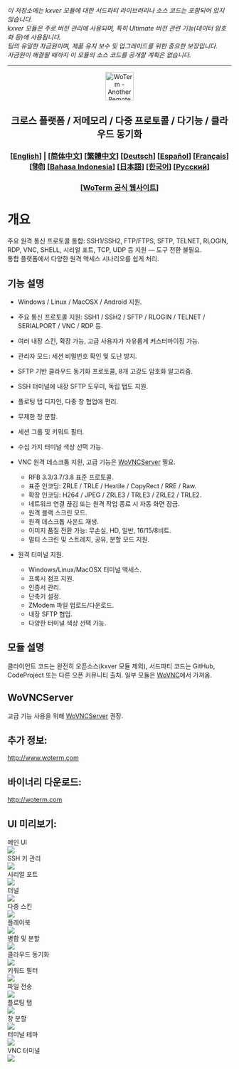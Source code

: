 *이 저장소에는 kxver 모듈에 대한 서드파티 라이브러리나 소스 코드는 포함되어 있지 않습니다.  
kxver 모듈은 주로 버전 관리에 사용되며, 특히 Ultimate 버전 관련 기능(데이터 암호화 등)에 사용됩니다.  
팀의 유일한 자금원이며, 제품 유지 보수 및 업그레이드를 위한 중요한 보장입니다.  
자금원이 해결될 때까지 이 모듈의 소스 코드를 공개할 계획은 없습니다.*  
***
<p align="center">
  <img src="doc/woterm.png" width="64" alt="WoTerm - Another Remote Access Assistant">
  <h2 style="text-align: center;">크로스 플랫폼 / 저메모리 / 다중 프로토콜 / 다기능 / 클라우드 동기화</h2>
  <h3 style="text-align: center;">
  [<a href="README.md">English</a>] | 
  [<a href="doc/README-zh_CN.md">简体中文</a>]
  [<a href="doc/README-zh_TW.md">繁體中文</a>]
  [<a href="doc/README-de.md">Deutsch</a>]
  [<a href="doc/README-es.md">Español</a>]
  [<a href="doc/README-fr.md">Français</a>]
  [<a href="doc/README-hi.md">हिंदी</a>]
  [<a href="doc/README-id.md">Bahasa Indonesia</a>]
  [<a href="doc/README-ja.md">日本語</a>]
  [<a href="doc/README-ko.md">한국어</a>]
  [<a href="doc/README-ru.md">Русский</a>]
</h3>
  <h3 style="text-align: center;">[<a href="https://woterm.com">WoTerm 공식 웹사이트</a>]</a></h3>
</p>

# 개요
주요 원격 통신 프로토콜 통합: SSH1/SSH2, FTP/FTPS, SFTP, TELNET, RLOGIN, RDP, VNC, SHELL, 시리얼 포트, TCP, UDP 등 지원 — 도구 전환 불필요.  
통합 플랫폼에서 다양한 원격 액세스 시나리오를 쉽게 처리.

## 기능 설명
- Windows / Linux / MacOSX / Android 지원.  
- 주요 통신 프로토콜 지원: SSH1 / SSH2 / SFTP / RLOGIN / TELNET / SERIALPORT / VNC / RDP 등.  
- 여러 내장 스킨, 확장 가능, 고급 사용자가 자유롭게 커스터마이징 가능.  
- 관리자 모드: 세션 비밀번호 확인 및 도난 방지.  
- SFTP 기반 클라우드 동기화 프로토콜, 8개 고강도 암호화 알고리즘.  
- SSH 터미널에 내장 SFTP 도우미, 독립 탭도 지원.  
- 플로팅 탭 디자인, 다중 창 협업에 편리.  
- 무제한 창 분할.  
- 세션 그룹 및 키워드 필터.  
- 수십 가지 터미널 색상 선택 가능.

- VNC 원격 데스크톱 지원, 고급 기능은 [WoVNCServer](http://wovnc.com) 필요.  
  - RFB 3.3/3.7/3.8 표준 프로토콜.  
  - 표준 인코딩: ZRLE / TRLE / Hextile / CopyRect / RRE / Raw.  
  - 확장 인코딩: H264 / JPEG / ZRLE3 / TRLE3 / ZRLE2 / TRLE2.  
  - 네트워크 연결 끊김 또는 원격 작업 종료 시 자동 화면 잠금.  
  - 원격 블랙 스크린 모드.  
  - 원격 데스크톱 사운드 재생.  
  - 이미지 품질 전환 가능: 무손실, HD, 일반, 16/15/8비트.  
  - 멀티 스크린 및 스트레치, 공유, 분할 모드 지원.

- 원격 터미널 지원.  
  - Windows/Linux/MacOSX 터미널 액세스.  
  - 프록시 점프 지원.  
  - 인증서 관리.  
  - 단축키 설정.  
  - ZModem 파일 업로드/다운로드.  
  - 내장 SFTP 협업.  
  - 다양한 터미널 색상 선택 가능.

## 모듈 설명
클라이언트 코드는 완전히 오픈소스(kxver 모듈 제외), 서드파티 코드는 GitHub, CodeProject 또는 다른 오픈 커뮤니티 출처. 일부 모듈은 [WoVNC](http://wovnc.com)에서 가져옴.

## WoVNCServer
고급 기능 사용을 위해 [WoVNCServer](http://wovnc.com) 권장.

## 추가 정보:
<a href="http://www.woterm.com">http://www.woterm.com</a>

## 바이너리 다운로드:
<a href="http://woterm.com">http://woterm.com</a>

## UI 미리보기:
<div>메인 UI<br><img src="doc/main.gif"/></div>
<div>SSH 키 관리<br><img src="doc/keymgr2.gif"></div>
<div>시리얼 포트<br><img src="doc/serialport.gif"></div>
<div>터널<br><img src="doc/tunnel.png"></div>
<div>다중 스킨<br><img src="doc/skins.png"></div>
<div>플레이북<br><img src="doc/playbook.gif"></div>
<div>병합 및 분할<br><img src="doc/merge.gif"></div>
<div>클라우드 동기화<br><img src="doc/sync.gif"></div>
<div>키워드 필터<br><img src="doc/filter.gif"></div>
<div>파일 전송<br><img src="doc/sftp.gif"></div>
<div>플로팅 탭<br><img src="doc/float.gif"></div>
<div>창 분할<br><img src="doc/split.gif"></div>
<div>터미널 테마<br><img src="doc/patten.gif"></div>
<div>VNC 터미널<br><img src="doc/vnc.gif"/></div>
